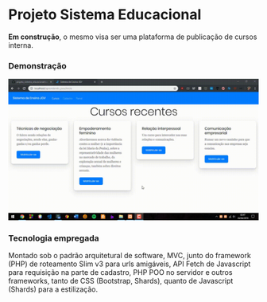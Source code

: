 # Projeto Sistema Educacional

**Em construção**, o mesmo visa ser uma plataforma de publicação de cursos interna.

### Demonstração
![Gif demonstrando uso do sistema](projetosistemaeducacional.gif)

### Tecnologia empregada

Montado sob o padrão arquitetural de software,  MVC, junto do framework (PHP) de roteamento Slim v3 para urls amigáveis, API Fetch de Javascript para requisição na parte de cadastro, PHP POO no servidor e outros frameworks, tanto de CSS (Bootstrap, Shards), quanto de Javascript (Shards) para a estilização.